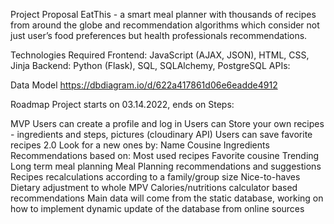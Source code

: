 Project Proposal
EatThis - a smart meal planner with thousands of recipes from around the globe and recommendation algorithms which consider not just user’s food preferences but health professionals recommendations.

Technologies Required
Frontend: JavaScript (AJAX, JSON), HTML, CSS, Jinja Backend: Python (Flask), SQL, SQLAlchemy, PostgreSQL APIs:

Data Model
https://dbdiagram.io/d/622a417861d06e6eadde4912

Roadmap
Project starts on 03.14.2022, ends on Steps:

MVP
Users can create a profile and log in
Users can Store your own recipes - ingredients and steps, pictures (cloudinary API)
Users can save favorite recipes
2.0
Look for a new ones by:
Name
Cousine
Ingredients
Recommendations based on:
Most used recipes
Favorite cousine
Trending
Long term meal planning
Meal Planning recommendations and suggestions
Recipes recalculations according to a family/group size
Nice-to-haves
Dietary adjustment to whole MPV
Calories/nutritions calculator based recommendations
Main data will come from the static database, working on how to implement dynamic update of the database from online sources